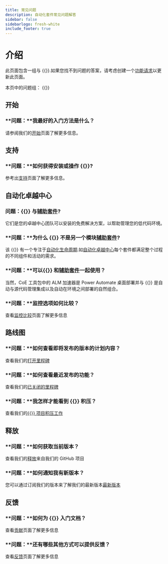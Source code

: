 ```yaml
---
title: 常见问题
description: 自动化套件常见问题解答
sidebar: false
sidebarlogo: fresh-white
include_footer: true
---
```

# 介绍

此页面包含一组与 {{<product-name>}}.如果您找不到问题的答案，请考虑创建一个[功能请求](https://github.com/microsoft/powercat-automation-kit/issues/new/choose)以更新此页面。

本页中的问题组：
{{<toc>}}

## 开始

### **问题：**我最好的入门方法是什么？

请参阅我们的[开始](/zh-Hans/get-started)页面了解更多信息。

## 支持

### **问题：**如何获得安装或操作 {{<product-name>}}?

参考出[支持](/zh-Hans/support)页面了解更多信息。

## 自动化卓越中心

### **问题：**{{<product-name>}} 与[辅助套件](https://learn.microsoft.com/power-platform/guidance/coe/starter-kit)?

它们是您的卓越中心团队可以安装的免费解决方案，以帮助管理您的低代码环境。

### **问题：**为什么 {{<product-name>}} 不是另一个模块[辅助套件](https://learn.microsoft.com/power-platform/guidance/coe/starter-kit)?

该 {{<product-name>}} 有一个专注于[自动化生命周期](https://learn.microsoft.com/power-automate/guidance/automation-kit/overview/automation-coe-strategy#automation-lifecycle).如[自动化卓越中心](https://learn.microsoft.com/power-automate/guidance/automation-kit/overview/automation-coe-strategy#automation-center-of-excellence)每个套件都满足整个过程的不同组件和活动的需求。

### **问题：**可以{{<product-name>}} 和[辅助套件](https://learn.microsoft.com/power-platform/guidance/coe/starter-kit)一起使用？

当然，CoE 工具包中的 ALM 加速器是 Power Automate 桌面部署并与 {{<product-name>}} 是自动与源代码管理集成以及自动在环境之间部署的自然组合。

### **问题：**监控选项如何比较？

查看[监控比较](/zh-Hans/monitoring-compare)页面了解更多信息

## 路线图

### **问题：**如何查看即将发布的版本的计划内容？

查看我们的[打开里程碑](https://github.com/microsoft/powercat-automation-kit/milestones?state=open)

### **问题：**如何查看最近发布的功能？

查看我们的[已关闭的里程碑](https://github.com/microsoft/powercat-automation-kit/milestones?state=closed)

### **问题：**我怎样才能看到 {{<product-name>}} 积压？

查看我们的[{{<product-name>}} 项目积压工作](https://aka.ms/ak4pp/backlog)

## 释放

### **问题：**如何获取当前版本？

查看我们的[释放](https://github.com/microsoft/powercat-automation-kit/releases)来自我们的 GitHub 项目

### **问题：**如何通知我有新版本？

您可以通过订阅我们的版本来了解我们的最新版本[最新版本](https://github.com/microsoft/powercat-automation-kit#latest-release)

## 反馈

### **问题：**如何为 {{<product-name>}} 入门文档？

查看[贡献](/zh-Hans/contribution)页面了解更多信息

### **问题：**还有哪些其他方式可以提供反馈？

查看[反馈](/zh-Hans/contribution/feedback)页面了解更多信息
